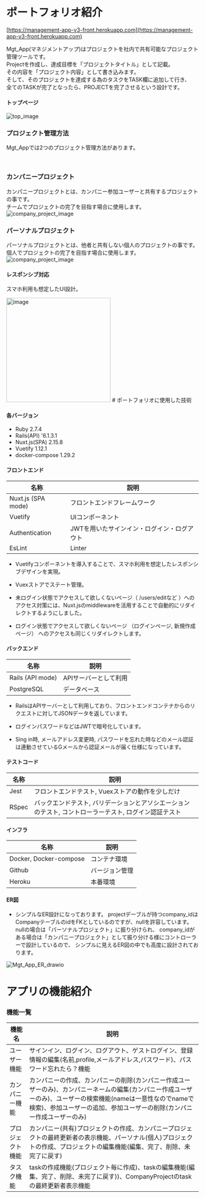 # ポートフォリオ紹介
[https://management-app-v3-front.herokuapp.com](https://management-app-v3-front.herokuapp.com)

Mgt_App(マネジメントアップ)はプロジェクトを社内で共有可能なプロジェクト管理ツールです。<br>
Projectを作成し、達成目標を「プロジェクトタイトル」として記載。<br>
その内容を「プロジェクト内容」として書き込みます。<br>
そして、そのプロジェクトを達成する為のタスクをTASK欄に追加して行き、<br>
全てのTASKが完了となったら、PROJECTを完了させるという設計です。<br>

#### トップページ
![top_image](https://user-images.githubusercontent.com/87424854/177262116-e8f4c3b8-ef8d-48d2-b2f3-b3e8bdb477ad.png)

### プロジェクト管理方法
Mgt_Appでは2つのプロジェクト管理方法があります。

<br>

### カンパニープロジェクト

カンパニープロジェクトとは、カンパニー参加ユーザーと共有するプロジェクトの事です。<br>
チームでプロジェクトの完了を目指す場合に使用します。
![company_project_image](https://user-images.githubusercontent.com/87424854/177258825-6c5f5e0c-ea8b-4f15-a43a-4ce2a3ca21f4.png)


### パーソナルプロジェクト

パーソナルプロジェクトとは、他者と共有しない個人のプロジェクトの事です。<br>
個人でプロジェクトの完了を目指す場合に使用します。
![company_project_image](https://user-images.githubusercontent.com/87424854/177264416-6aa1bba6-3e21-4c5d-b933-211e63e4df88.png)




#### レスポンシブ対応

スマホ利用も想定したUI設計。

<img width="273" alt="image" src="https://user-images.githubusercontent.com/87424854/177299244-b3fc7376-834f-4806-abcf-0485e3b77bd6.png">
# ポートフォリオに使用した技術

#### 各バージョン

- Ruby 2.7.4
- Rails(API) '6.1.3.1
- Nuxt.js(SPA) 2.15.8
- Vuetify 1.12.1
- docker-compose 1.29.2

#### フロントエンド
| 名称 | 説明 |
| ---- | ---- |
| Nuxt.js (SPA mode) | フロントエンドフレームワーク |
| Vuetify | UIコンポーネント |
| Authentication | JWTを用いたサインイン・ログイン・ログアウト |
| EsLint | Linter |

- Vuetifyコンポーネントを導入することで、スマホ利用を想定したレスポンシブデザインを実現。

- Vuexストアでステート管理。

- 未ログイン状態でアクセスして欲しくないページ（ /users/editなど ）へのアクセス対策には、Nuxt.jsのmiddlewareを活用することで自動的にリダイレクトするようにしました。

- ログイン状態でアクセスして欲しくないページ （ログインページ, 新規作成ページ） へのアクセスも同じくリダイレクトします。


#### バックエンド
| 名称 | 説明 |
| ---- | ---- |
| Rails (API mode) | APIサーバーとして利用 |
| PostgreSQL | データベース |

- RailsはAPIサーバーとして利用しており、フロントエンドコンテナからのリクエストに対してJSONデータを返しています。

- ログインパスワードなどはJWTで暗号化しています。

- Sing in時, メールアドレス変更時, パスワードを忘れた時などのメール認証は連動させているGメールから認証メールが届く仕様になっています。

#### テストコード
| 名称 | 説明 |
| ---- | ---- |
| Jest | フロントエンドテスト, Vuexストアの動作を少しだけ |
| RSpec | バックエンドテスト, バリデーションとアソシエーションのテスト, コントローラーテスト, ログイン認証テスト |

#### インフラ
| 名称 | 説明 |
| ---- | ---- |
| Docker, Docker-compose | コンテナ環境 |
| Github | バージョン管理 |
| Heroku | 本番環境 |

#### ER図

- シンプルなER設計になっております。
projectデーブルが持つcompany_idはCompanyテーブルのidをFKとしているのですが、nullを許容しています。
nullの場合は「パーソナルプロジェクト」に振り分けられ、
company_idがある場合は「カンパニープロジェクト」として振り分ける様にコントローラーで設計しているので、
シンプルに見えるER図の中でも高度に設計されております。

![Mgt_App_ER_drawio](https://user-images.githubusercontent.com/87424854/177291323-1d15c083-82b1-4444-8056-d49d2a748b31.png)

# アプリの機能紹介

### 機能一覧
| 機能名 | 説明 |
| ---- | ---- |
| ユーザー機能 | サインイン、ログイン、ログアウト、ゲストログイン、登録情報の編集(名前,profile,メールアドレス,パスワード)、パスワード忘れたら？機能 |
| カンパニー機能 | カンパニーの作成、カンパニーの削除(カンパニー作成ユーザーのみ)、カンパニーネームの編集(カンパニー作成ユーザーのみ)、ユーザーの検索機能(nameは一意性なのでnameで検索)、参加ユーザーの追加、参加ユーザーの削除(カンパニー作成ユーザーのみ) |
| プロジェクト機能 | カンパニー(共有)プロジェクトの作成、カンパニープロジェクトの最終更新者の表示機能、パーソナル(個人)プロジェクトの作成、プロジェクトの編集機能(編集、完了、削除、未完了に戻す) |
| タスク機能 | taskの作成機能(プロジェクト毎に作成)、taskの編集機能(編集、完了、削除、未完了に戻す))、CompanyProjectのtaskの最終更新者表示機能

